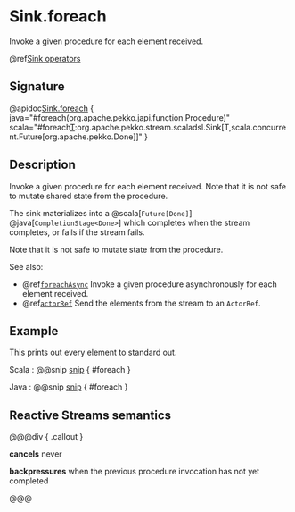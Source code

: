 # Sink.foreach

Invoke a given procedure for each element received.

@ref[Sink operators](../index.md#sink-operators)

## Signature

@apidoc[Sink.foreach](Sink$) { java="#foreach(org.apache.pekko.japi.function.Procedure)" scala="#foreach[T](f:T=%3EUnit):org.apache.pekko.stream.scaladsl.Sink[T,scala.concurrent.Future[org.apache.pekko.Done]]" }

## Description

Invoke a given procedure for each element received. Note that it is not safe to mutate shared state from the procedure.

The sink materializes into a @scala[`Future[Done]`] @java[`CompletionStage<Done>`] which completes when the
stream completes, or fails if the stream fails.

Note that it is not safe to mutate state from the procedure.

See also:

* @ref[`foreachAsync`](foreachAsync.md) Invoke a given procedure asynchronously for each element received.
* @ref[`actorRef`](actorRef.md) Send the elements from the stream to an `ActorRef`.

## Example

This prints out every element to standard out.

Scala
:   @@snip [snip](/akka-stream-tests/src/test/scala/org/apache/pekko/stream/scaladsl/SinkSpec.scala) { #foreach }

Java
:   @@snip [snip](/akka-stream-tests/src/test/java/org/apache/pekko/stream/javadsl/SinkTest.java) { #foreach }

## Reactive Streams semantics

@@@div { .callout }

**cancels** never

**backpressures** when the previous procedure invocation has not yet completed

@@@


